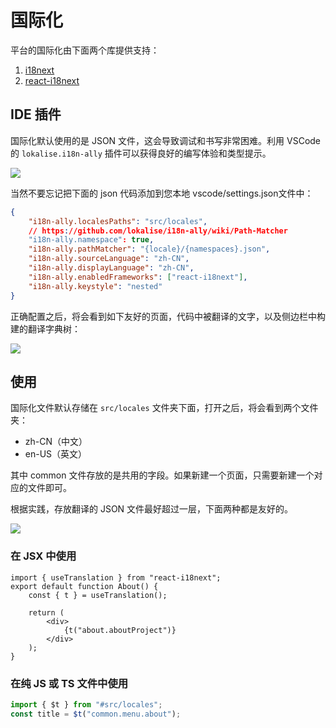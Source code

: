 # 国际化

平台的国际化由下面两个库提供支持：

1. [i18next](https://www.i18next.com/)
2. [react-i18next](https://react.i18next.com/)

## IDE 插件

国际化默认使用的是 JSON 文件，这会导致调试和书写非常困难。利用 VSCode 的 `lokalise.i18n-ally` 插件可以获得良好的编写体验和类型提示。

![](/public/guide/lokalise.i18n-ally-plugin.png)

当然不要忘记把下面的 json 代码添加到您本地 vscode/settings.json文件中：

```json
{
	"i18n-ally.localesPaths": "src/locales",
	// https://github.com/lokalise/i18n-ally/wiki/Path-Matcher
	"i18n-ally.namespace": true,
	"i18n-ally.pathMatcher": "{locale}/{namespaces}.json",
	"i18n-ally.sourceLanguage": "zh-CN",
	"i18n-ally.displayLanguage": "zh-CN",
	"i18n-ally.enabledFrameworks": ["react-i18next"],
	"i18n-ally.keystyle": "nested"
}
```

正确配置之后，将会看到如下友好的页面，代码中被翻译的文字，以及侧边栏中构建的翻译字典树：

![](/public/guide/lokalise.i18n-ally.png)

## 使用

国际化文件默认存储在 `src/locales` 文件夹下面，打开之后，将会看到两个文件夹：

- zh-CN（中文）
- en-US（英文）

其中 common 文件存放的是共用的字段。如果新建一个页面，只需要新建一个对应的文件即可。

根据实践，存放翻译的 JSON 文件最好超过一层，下面两种都是友好的。

![](/public/guide/i18n-translation.png)

### 在 JSX 中使用

```tsx
import { useTranslation } from "react-i18next";
export default function About() {
	const { t } = useTranslation();

	return (
		<div>
			{t("about.aboutProject")}
		</div>
	);
}
```

### 在纯 JS 或 TS 文件中使用

```js
import { $t } from "#src/locales";
const title = $t("common.menu.about");
```
